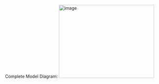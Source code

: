 Complete Model Diagram:
<img width="311" height="241" alt="image" src="https://github.com/user-attachments/assets/07bdd864-40da-4daf-92f3-cc4cadc7eaad" />
